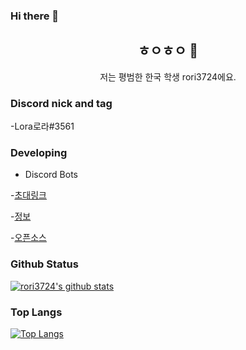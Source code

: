 ### Hi there 👋
<h2 align="center">ㅎㅇㅎㅇ 👋</h2>
<p align="center">저는 평범한 한국 학생 rori3724에요.</p>

### Discord nick and tag

-Lora로라#3561



### Developing

- Discord Bots

-[초대링크](https://discord.com/oauth2/authorize?client_id=800193013292335145&scope=bot&permissions=1610607742)

-[정보](https://koreanbots.dev/bots/800193013292335145)

-[오픈소스](https://github.com/rori3724/haziel_public/blob/main/haziel.py)

### Github Status

[![rori3724's github stats](https://github-readme-stats.vercel.app/api?username=rori3724&bg_color=30,e96443,904e95&title_color=fff&text_color=fff&show_icons=true&count_private=true)](https://github.com/rori3724/github-readme-stats)

### Top Langs

[![Top Langs](https://github-readme-stats.vercel.app/api/top-langs/?username=rori3724&bg_color=30,e96443,904e95&title_color=fff&text_color=fff)](https://github.com/rori3724/github-readme-stats)
